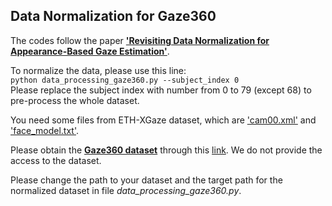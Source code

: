 ## Data Normalization for Gaze360

The codes follow the paper [**'Revisiting Data Normalization for Appearance-Based Gaze Estimation'**](https://perceptualui.org/publications/zhang18_etra.pdf).

To normalize the data, please use this line:\
`python data_processing_gaze360.py --subject_index 0`\
Please replace the subject index with number from 0 to 79 (except 68) to pre-process the whole dataset.

You need some files from ETH-XGaze dataset, which are ['cam00.xml'](https://github.com/xucong-zhang/ETH-XGaze/blob/master/example/input/cam00.xml) and ['face_model.txt'](https://github.com/xucong-zhang/ETH-XGaze/blob/master/face_model.txt).

Please obtain the [**Gaze360 dataset**](http://gaze360.csail.mit.edu/iccv2019_gaze360.pdf) through this [link](http://gaze360.csail.mit.edu/). We do not provide the access to the dataset.

Please change the path to your dataset and the target path for the normalized dataset in file *data_processing_gaze360.py*.
